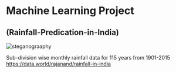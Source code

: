 # Machine Learning Project 
## (Rainfall-Predication-in-India)

![steganograaphy](https://user-images.githubusercontent.com/28294942/184524665-287636e9-0daa-4448-936e-91843f177c03.jpg)


Sub-division wise monthly rainfall data for 115 years from 1901-2015
https://data.world/rajanand/rainfall-in-india

